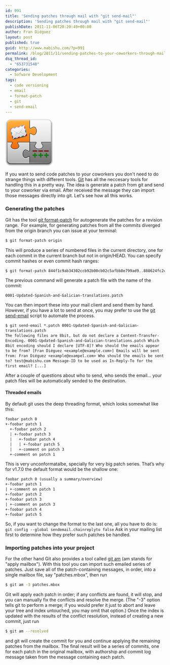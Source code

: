```yaml
---
id: 991
title: 'Sending patches through mail with "git send-mail"'
description: 'Sending patches through mail with "git send-mail"'
publishDate: 2011-11-06T20:20:49+00:00
author: Fran Diéguez
layout: post
published: true
guid: http://www.mabishu.com/?p=991
permalink: /blog/2011/11/sending-patches-to-your-coworkers-through-mail-with-git-send-mail/
dsq_thread_id:
  - "653731548"
categories:
  - Sofware Development
tags:
  - code versioning
  - email
  - format-patch
  - git
  - send-email
---
```

<div class="alignright">

![Email git](./email-git.png)
</div>

If you want to send code patches to your coworkers you don't need to do strange things with different tools. [Git](http://www.mabishu.com/blog/2008/06/04/control-de-versiones-con-git-i/ "Git") has all the neccesary tools for handling this in a pretty way. The idea is generate a patch from git and send to your coworker via email. After received the message they can import those messages directly into git. Let's see how all this works.

### Generating the patches

Git has the tool [git format-patch](http://www.kernel.org/pub/software/scm/git/docs/git-format-patch.html) for autogenerate the patches for a revision range.  For example, for generating patches from all the commits diverged from the origin branch you can issue at your terminal:

```bash
$ git format-patch origin
```

This will produce a series of numbered files in the current directory, one for each commit in the current branch but not in origin/HEAD. You can specify commit hashes or even commit hash ranges:

```bash
$ git format-patch 844f1c9ab34302ccb92b00cb02c5afbb8e799ad9..888624fc2c6dd50588d9cd33511048168309972c
```
The previous command will generate a patch file with the name of the commit:

```
0001-Updated-Spanish-and-Galician-translations.patch
```

You can then import these into your mail client and send them by hand. However, if you have a lot to send at once, you may prefer to use the [git send-email](http://www.kernel.org/pub/software/scm/git/docs/git-send-email.html) script to automate the process.

```
$ git send-email *.patch 0001-Updated-Spanish-and-Galician-translations.patch
The following files are 8bit, but do not declare a Content-Transfer-Encoding. 0001-Updated-Spanish-and-Galician-translations.patch Which 8bit encoding should I declare [UTF-8]? Who should the emails appear to be from? [Fran Diéguez <example@example.com>] Emails will be sent from: Fran Diéguez <example@exampel.com> Who should the emails be sent to? test@mabishu.com Message-ID to be used as In-Reply-To for the first email? [...]
```
After a couple of questions about who to send, who sends the email... your patch files will be automatically sended to the destination.

#### Threaded emails

By default git uses the deep threading format, which looks somewhat like this:

```
foobar patch 0
+-foobar patch 1
  +-foobar patch 2
  | +-foobar patch 3
  |   +-foobar patch 4
  |   | +-foobar patch 5
  |   +-comment on patch 3
  +-comment on patch 1
```

This is very unconformatalbe, specially for very big patch series. That’s why for v1.7.0 the default format would be the shallow one:

```
foobar patch 0 (usually a summary/overview)
+-foobar patch 1
| +-comment on patch 1
+-foobar patch 2
+-foobar patch 3
| +-comment on patch 3
+-foobar patch 4
+-foobar patch 5
```

So, if you want to change the format to the last one, all you have to do is: `git config --global sendemail.chainreplyto false` Ask in your mailing list first to determine how they prefer such patches be handled.

### Importing patches into your project

For the other hand Git also provides a tool called [git am](http://www.kernel.org/pub/software/scm/git/docs/git-am.html) (am stands for "apply mailbox"). With this tool you can import such emailed series of patches. Just save all of the patch-containing messages, in order, into a single mailbox file, say "patches.mbox", then run

```bash
$ git am -3 patches.mbox
```

Git will apply each patch in order; if any conflicts are found, it will stop, and you can manually fix the conflicts and resolve the merge. (The "-3" option tells git to perform a merge; if you would prefer it just to abort and leave your tree and index untouched, you may omit that option.) Once the index is updated with the results of the conflict resolution, instead of creating a new commit, just run

```bash
$ git am --resolved
```

and git will create the commit for you and continue applying the remaining patches from the mailbox. The final result will be a series of commits, one for each patch in the original mailbox, with authorship and commit log message taken from the message containing each patch.
